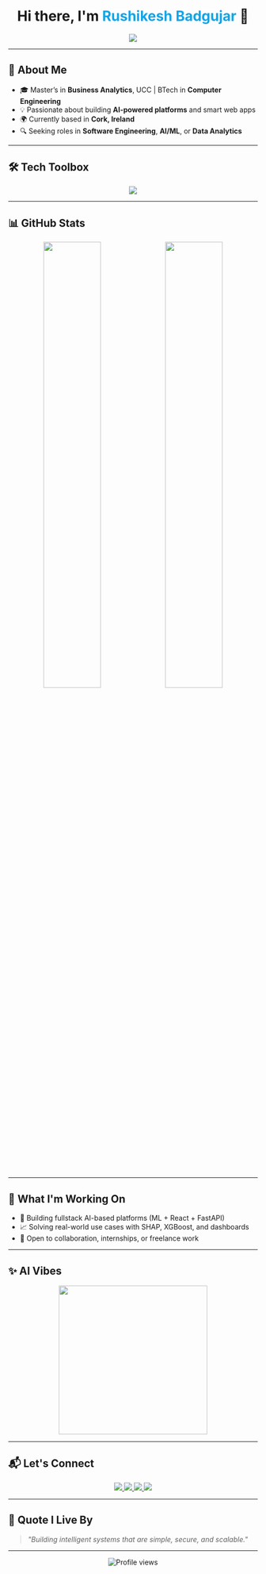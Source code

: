 <!-- GitHub Profile README – Rushikesh Badgujar -->

<h1 align="center">
  Hi there, I'm <span style="color:#0EA5E9">Rushikesh Badgujar</span> 👋
</h1>

<p align="center">
  <img src="https://readme-typing-svg.herokuapp.com?font=Fira+Code&size=22&duration=4000&pause=500&color=36BCF7&center=true&vCenter=true&width=435&lines=AI+Developer+%7C+ML+Engineer+%7C+Fullstack+Web+Builder;Business+Analytics+at+UCC%2C+Ireland;Open+to+Software+Engineering+roles!" />
</p>

---

## 🎯 About Me

- 🎓 Master’s in **Business Analytics**, UCC | BTech in **Computer Engineering**  
- 💡 Passionate about building **AI-powered platforms** and smart web apps  
- 🌍 Currently based in **Cork, Ireland**  
- 🔍 Seeking roles in **Software Engineering**, **AI/ML**, or **Data Analytics**

---

## 🛠️ Tech Toolbox

<div align="center">
  <img src="https://skillicons.dev/icons?i=python,js,react,nodejs,fastapi,mongodb,mysql,aws,git,github,docker,vscode,tailwind" />
</div>

---

## 📊 GitHub Stats

<div align="center">
  <img src="https://github-readme-stats.vercel.app/api?username=rishi7822&show_icons=true&theme=radical&hide_border=true&count_private=true" width="48%" />
  <img src="https://github-readme-stats.vercel.app/api/top-langs/?username=rishi7822&layout=compact&theme=radical&hide_border=true" width="48%" />
</div>

---

## 🚀 What I'm Working On

- 🤖 Building fullstack AI-based platforms (ML + React + FastAPI)
- 📈 Solving real-world use cases with SHAP, XGBoost, and dashboards
- 💬 Open to collaboration, internships, or freelance work

---

## ✨ AI Vibes

<div align="center">
  <img src="https://lottie.host/embed/07792736-57f0-4e92-a58f-3e4b645f994f/b1GfEZ7QPO.json" width="300px" />
</div>

---

## 📬 Let's Connect

<p align="center">
  <a href="https://linkedin.com/in/rushikesh-badgujar-5a28a9211" target="_blank">
    <img src="https://img.shields.io/badge/LinkedIn-0A66C2?style=for-the-badge&logo=linkedin&logoColor=white" />
  </a>
  <a href="https://github.com/rishi7822" target="_blank">
    <img src="https://img.shields.io/badge/GitHub-100000?style=for-the-badge&logo=github&logoColor=white" />
  </a>
  <a href="https://twitter.com/rishibadgujar3" target="_blank">
    <img src="https://img.shields.io/badge/Twitter-1DA1F2?style=for-the-badge&logo=twitter&logoColor=white" />
  </a>
  <a href="mailto:rushikeshbadgujar00@gmail.com">
    <img src="https://img.shields.io/badge/Email-D14836?style=for-the-badge&logo=gmail&logoColor=white" />
  </a>
</p>

---

## 🧠 Quote I Live By
> *"Building intelligent systems that are simple, secure, and scalable."*

---

<p align="center">
  <img src="https://komarev.com/ghpvc/?username=rishi7822&style=flat-square&color=blue" alt="Profile views" />
</p>
